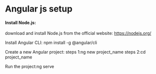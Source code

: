 # Angular js setup

#### Install Node.js:
download and install Node.js from the official website: https://nodejs.org/

Install Angular CLI: npm install -g @angular/cli


Create a new Angular project: 
steps 1:ng new project_name
steps 2:cd project_name

Run the project:ng serve

